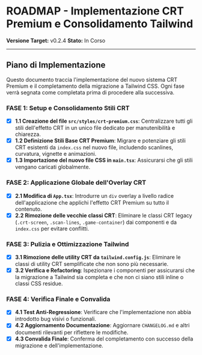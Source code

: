 # ROADMAP - Implementazione CRT Premium e Consolidamento Tailwind

**Versione Target:** v0.2.4
**Stato:** In Corso

---

## Piano di Implementazione

Questo documento traccia l'implementazione del nuovo sistema CRT Premium e il completamento della migrazione a Tailwind CSS. Ogni fase verrà segnata come completata prima di procedere alla successiva.

### FASE 1: Setup e Consolidamento Stili CRT

- [x] **1.1 Creazione del file `src/styles/crt-premium.css`**: Centralizzare tutti gli stili dell'effetto CRT in un unico file dedicato per manutenibilità e chiarezza.
- [x] **1.2 Definizione Stili Base CRT Premium**: Migrare e potenziare gli stili CRT esistenti da `index.css` nel nuovo file, includendo scanlines, curvatura, vignette e animazioni.
- [x] **1.3 Importazione del nuovo file CSS in `main.tsx`**: Assicurarsi che gli stili vengano caricati globalmente.

### FASE 2: Applicazione Globale dell'Overlay CRT

- [x] **2.1 Modifica di `App.tsx`**: Introdurre un `div` overlay a livello radice dell'applicazione che applichi l'effetto CRT Premium su tutto il contenuto.
- [x] **2.2 Rimozione delle vecchie classi CRT**: Eliminare le classi CRT legacy (`.crt-screen`, `.scan-lines`, `.game-container`) dai componenti e da `index.css` per evitare conflitti.

### FASE 3: Pulizia e Ottimizzazione Tailwind

- [x] **3.1 Rimozione delle utility CRT da `tailwind.config.js`**: Eliminare le classi di utility CRT semplificate che non sono più necessarie.
- [x] **3.2 Verifica e Refactoring**: Ispezionare i componenti per assicurarsi che la migrazione a Tailwind sia completa e che non ci siano stili inline o classi CSS residue.

### FASE 4: Verifica Finale e Convalida

- [x] **4.1 Test Anti-Regressione**: Verificare che l'implementazione non abbia introdotto bug visivi o funzionali.
- [x] **4.2 Aggiornamento Documentazione**: Aggiornare `CHANGELOG.md` e altri documenti rilevanti per riflettere le modifiche.
- [x] **4.3 Convalida Finale**: Conferma del completamento con successo della migrazione e dell'implementazione.